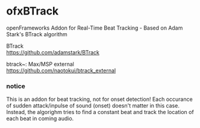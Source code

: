 # ofxBTrack
openFrameworks Addon for Real-Time Beat Tracking - Based on Adam Stark's BTrack algorithm

BTrack  
https://github.com/adamstark/BTrack 

btrack~: Max/MSP external  
https://github.com/naotokui/btrack_external 

### notice  
This is an addon for beat tracking, not for onset detection! Each occurance of sudden attack/inpulse of sound (onset) doesn't matter in this case. Instead, the algorighm tries to find a constant beat and track the location of each beat in coming audio. 

